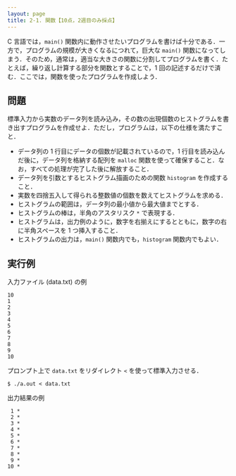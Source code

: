 ```yaml
---
layout: page
title: 2-1. 関数【10点，2週目のみ採点】
---
```


C 言語では，`main()` 関数内に動作させたいプログラムを書けば十分である．一方で，プログラムの規模が大きくなるにつれて，巨大な `main()` 関数になってしまう．そのため，通常は，適当な大きさの関数に分割してプログラムを書く．たとえば，繰り返し計算する部分を関数とすることで，1 回の記述するだけで済む．ここでは，関数を使ったプログラムを作成しよう．

## 問題

標準入力から実数のデータ列を読み込み，その数の出現個数のヒストグラムを書き出すプログラムを作成せよ．ただし，プログラムは，以下の仕様を満たすこと．

- データ列の 1 行目にデータの個数が記載されているので，1 行目を読み込んだ後に，データ列を格納する配列を `malloc` 関数を使って確保すること．なお，すべての処理が完了した後に解放すること．
- データ列を引数とするヒストグラム描画のための関数 `histogram` を作成すること．
- 実数を四捨五入して得られる整数値の個数を数えてヒストグラムを求める．
- ヒストグラムの範囲は，データ列の最小値から最大値までとする．
- ヒストグラムの棒は，半角のアスタリスク `*` で表現する．
- ヒストグラムは，出力例のように，数字を右揃えにするとともに，数字の右に半角スペースを 1 つ挿入すること．
- ヒストグラムの出力は，`main()` 関数内でも，`histogram` 関数内でもよい．


## 実行例

入力ファイル (data.txt) の例

```
10
1
2
3
4
5
6
7
8
9
10
```

プロンプト上で `data.txt` をリダイレクト `<` を使って標準入力させる．
```
$ ./a.out < data.txt
```

出力結果の例
```
 1 *
 2 *
 3 *
 4 *
 5 *
 6 *
 7 *
 8 *
 9 *
10 *
```
